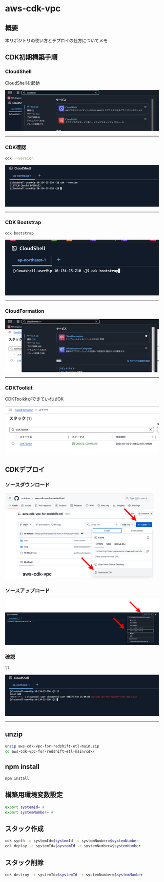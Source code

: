 # aws-cdk-vpc

## 概要

本リポジトリの使い方とデプロイの仕方についてメモ

## CDK初期構築手順

### CloudShell

CloudShellを起動

![](./img/image.png)

---

### CDK確認

```bash
cdk --version
```

![](./img/image-1.png)

---

### CDK Bootstrap

```bash
cdk bootstrap
```

![](./img/image-2.png)

---

### CloudFormation

![](./img/image-3.png)

---

### CDKToolkit

CDKToolkitができていればOK

![](./img/image-4.png)


## CDKデプロイ

### ソースダウンロード

![](./img/download-zip-01.drawio.png)

### ソースアップロード

![](./img/download-zip-02.drawio.png)

### 確認

```bash
ll
```

![](./img/download-zip-03.png)

---

## unzip

```bash
unzip aws-cdk-vpc-for-redshift-etl-main.zip
cd aws-cdk-vpc-for-redshift-etl-main/cdk/

```

## npm install

```bash
npm install

```

## 構築用環境変数設定

```bash
export systemId= #
export systemNumber= #

```

## スタック作成

```bash
cdk synth -c systemId=$systemId -c systemNumber=$systemNumber
cdk deploy -c systemId=$systemId -c systemNumber=$systemNumber

```

## スタック削除

```bash
cdk destroy -c systemId=$systemId -c systemNumber=$systemNumber

```
